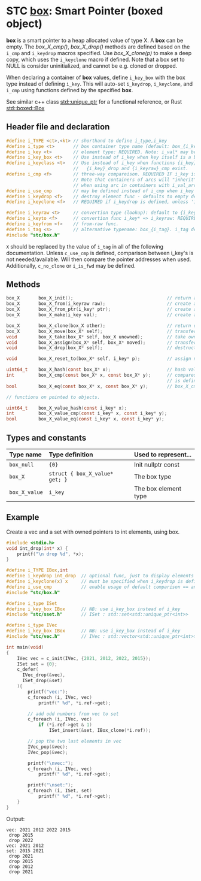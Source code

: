 # STC [box](../include/stc/box.h): Smart Pointer (boxed object)

**box** is a smart pointer to a heap allocated value of type X. A **box** can
be empty. The *box_X_cmp()*, *box_X_drop()* methods are defined based on the `i_cmp`
and `i_keydrop` macros specified. Use *box_X_clone(p)* to make a deep copy, which uses the
`i_keyclone` macro if defined. Note that a box set to NULL is consider uninitialized, and
cannot be e.g. cloned or dropped.

When declaring a container of **box** values, define `i_key_box` with the
box type instead of defining `i_key`. This will auto-set `i_keydrop`, `i_keyclone`, and `i_cmp` using
functions defined by the specified **box**.

See similar c++ class [std::unique_ptr](https://en.cppreference.com/w/cpp/memory/unique_ptr) for a functional reference, or Rust [std::boxed::Box](https://doc.rust-lang.org/std/boxed/struct.Box.html)

## Header file and declaration

```c
#define i_TYPE <ct>,<kt> // shorthand to define i_type,i_key
#define i_type <t>       // box container type name (default: box_{i_key})
#define i_key <t>        // element type: REQUIRED. Note: i_val* may be specified instead of i_key*.
#define i_key_box <t>    // Use instead of i_key when key itself is a box-type.
#define i_keyclass <t>   // Use instead of i_key when functions {i_key}_clone,
                         //   {i_key}_drop and {i_keyraw}_cmp exist.
#define i_cmp <f>        // three-way compareison. REQUIRED IF i_key is a non-integral type
                         // Note that containers of arcs will "inherit" i_cmp
                         // when using arc in containers with i_val_arc MyArc - ie. the i_type.
#define i_use_cmp        // may be defined instead of i_cmp when i_key is an integral/native-type.
#define i_keydrop <f>    // destroy element func - defaults to empty destruct
#define i_keyclone <f>   // REQUIRED if i_keydrop is defined, unless 'i_opt c_no_clone' is defined.

#define i_keyraw <t>     // convertion type (lookup): default to {i_key}
#define i_keyto <f>      // convertion func i_key* => i_keyraw: REQUIRED IF i_keyraw defined.
#define i_keyfrom <f>    // from-raw func.
#define i_tag <s>        // alternative typename: box_{i_tag}. i_tag defaults to i_key
#include "stc/box.h"
```
`X` should be replaced by the value of `i_tag` in all of the following documentation.
Unless `c_use_cmp` is defined, comparison between i_key's is not needed/available. Will then
compare the pointer addresses when used. Additionally, `c_no_clone` or `i_is_fwd` may be defined.

## Methods
```c
box_X       box_X_init();                                   // return an empty box
box_X       box_X_from(i_keyraw raw);                       // create a box from raw type. Avail if i_keyraw user defined.
box_X       box_X_from_ptr(i_key* ptr);                     // create a box from a pointer. Takes ownership of ptr.
box_X       box_X_make(i_key val);                          // create a box from unowned val object.

box_X       box_X_clone(box_X other);                       // return deep copied clone
box_X       box_X_move(box_X* self);                        // transfer ownership to receiving box returned. self becomes NULL.
void        box_X_take(box_X* self, box_X unowned);         // take ownership of unowned box object.
void        box_X_assign(box_X* self, box_X* moved);        // transfer ownership from moved to self; moved becomes NULL.
void        box_X_drop(box_X* self);                        // destruct the contained object and free its heap memory.

void        box_X_reset_to(box_X* self, i_key* p);          // assign new box from ptr. Takes ownership of p.

uint64_t    box_X_hash(const box_X* x);                     // hash value
int         box_X_cmp(const box_X* x, const box_X* y);      // compares pointer addresses if no `i_cmp` is specified.
                                                            // is defined. Otherwise uses 'i_cmp' or default cmp.
bool        box_X_eq(const box_X* x, const box_X* y);       // box_X_cmp() == 0

// functions on pointed to objects.

uint64_t    box_X_value_hash(const i_key* x);
int         box_X_value_cmp(const i_key* x, const i_key* y);
bool        box_X_value_eq(const i_key* x, const i_key* y);
```

## Types and constants

| Type name         | Type definition                 | Used to represent...     |
|:------------------|:--------------------------------|:-----------------------|
| `box_null`        | `{0}`                           | Init nullptr const     |
| `box_X`           | `struct { box_X_value* get; }`  | The box type           |
| `box_X_value`     | `i_key`                         | The box element type   |

## Example
Create a vec and a set with owned pointers to int elements, using box.
```c
#include <stdio.h>
void int_drop(int* x) {
    printf("\n drop %d", *x);
}

#define i_TYPE IBox,int
#define i_keydrop int_drop  // optional func, just to display elements destroyed
#define i_keyclone(x) x     // must be specified when i_keydrop is defined.
#define i_use_cmp           // enable usage of default comparison == and < operators
#include "stc/box.h"

#define i_type ISet
#define i_key_box IBox      // NB: use i_key_box instead of i_key
#include "stc/sset.h"       // ISet : std::set<std::unique_ptr<int>>

#define i_type IVec
#define i_key_box IBox      // NB: use i_key_box instead of i_key
#include "stc/vec.h"        // IVec : std::vector<std::unique_ptr<int>>

int main(void)
{
    IVec vec = c_init(IVec, {2021, 2012, 2022, 2015});
    ISet set = {0};
    c_defer(
      IVec_drop(&vec),
      ISet_drop(&set)
    ){
        printf("vec:");
        c_foreach (i, IVec, vec)
            printf(" %d", *i.ref->get);

        // add odd numbers from vec to set
        c_foreach (i, IVec, vec)
            if (*i.ref->get & 1)
                ISet_insert(&set, IBox_clone(*i.ref));

        // pop the two last elements in vec
        IVec_pop(&vec);
        IVec_pop(&vec);

        printf("\nvec:");
        c_foreach (i, IVec, vec)
            printf(" %d", *i.ref->get);

        printf("\nset:");
        c_foreach (i, ISet, set)
            printf(" %d", *i.ref->get);
    }
}
```
Output:
```
vec: 2021 2012 2022 2015
 drop 2015
 drop 2022
vec: 2021 2012
set: 2015 2021
 drop 2021
 drop 2015
 drop 2012
 drop 2021
```
